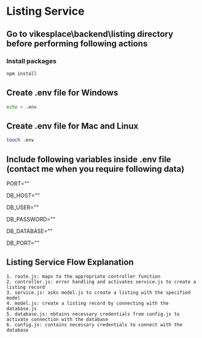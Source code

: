 # Listing Service

## Go to vikesplace\backend\listing directory before performing following actions

### Install packages

```bash
npm install
```

## Create .env file for Windows

```bash
echo > .env
```

## Create .env file for Mac and Linux

```bash
touch .env
```

## Include following variables inside .env file (contact me when you require following data)

PORT=""

DB_HOST=""

DB_USER=""

DB_PASSWORD=""

DB_DATABASE=""

DB_PORT=""

## Listing Service Flow Explanation

```
1. route.js: maps to the appropriate controller function
2. controller.js: error handling and activates service.js to create a listing record
3. service.js: asks model.js to create a listing with the specified model
4. model.js: create a listing record by connecting with the database.js
5. database.js: obtains necessary credentials from config.js to activate connection with the database 
6. config.js: contains necessary credentials to connect with the database
```